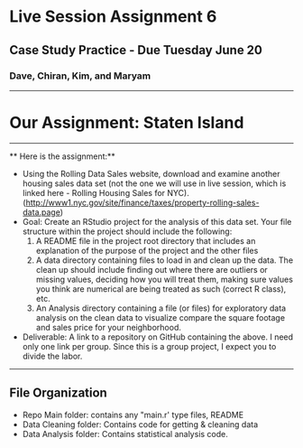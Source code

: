 # Live Session Assignment 6
## Case Study Practice - Due Tuesday June 20
### Dave, Chiran, Kim, and Maryam 

--- 

# Our Assignment:  Staten Island

---

** Here is the assignment:**
* Using the Rolling Data Sales website, download and examine another housing sales data set (not the one we will use in live session, which is linked here - Rolling Housing Sales for NYC).
(http://www1.nyc.gov/site/finance/taxes/property-rolling-sales-data.page)
* Goal: Create an RStudio project for the analysis of this data set. Your file structure within the project should include the following:
  1. A README file in the project root directory that includes an explanation of the purpose of the project and the other files
  2. A data directory containing files to load in and clean up the data. The clean up should include finding out where there are outliers or missing values, deciding how you will treat them, making sure values you think are numerical are being treated as such (correct R class), etc.
  3. An Analysis directory containing a file (or files) for exploratory data analysis on the clean data to visualize compare the square footage and sales price for your neighborhood.
* Deliverable: A link to a repository on GitHub containing the above. I need only one link per group. Since this is a group project, I expect you to divide the labor.

---

## File Organization
* Repo Main folder: contains any "main.r' type files, README
* Data Cleaning folder:  Contains code for getting & cleaning data
* Data Analysis folder:  Contains statistical analysis code.
 


